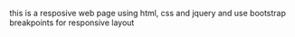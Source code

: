this is a resposive web page using html, css and jquery
and use bootstrap breakpoints for responsive layout
